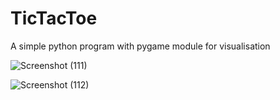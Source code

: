 # TicTacToe
A simple python program with pygame module for visualisation 



![Screenshot (111)](https://user-images.githubusercontent.com/96902883/206835860-88debb8c-434a-4d35-affd-84038da516eb.png)

![Screenshot (112)](https://user-images.githubusercontent.com/96902883/206835855-43546008-50eb-40d8-a55b-eee90de5488c.png)
